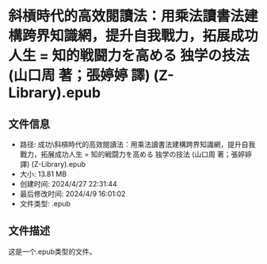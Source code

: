 ﻿# 斜槓時代的高效閱讀法：用乘法讀書法建構跨界知識網，提升自我戰力，拓展成功人生 = 知的戦闘力を高める 独学の技法 (山口周 著；張婷婷 譯) (Z-Library).epub

## 文件信息
- 路径: 成功\斜槓時代的高效閱讀法：用乘法讀書法建構跨界知識網，提升自我戰力，拓展成功人生 = 知的戦闘力を高める 独学の技法 (山口周 著；張婷婷 譯) (Z-Library).epub
- 大小: 13.81 MB
- 创建时间: 2024/4/27 22:31:44
- 最后修改时间: 2024/4/9 16:01:02
- 文件类型: .epub

## 文件描述
这是一个.epub类型的文件。

